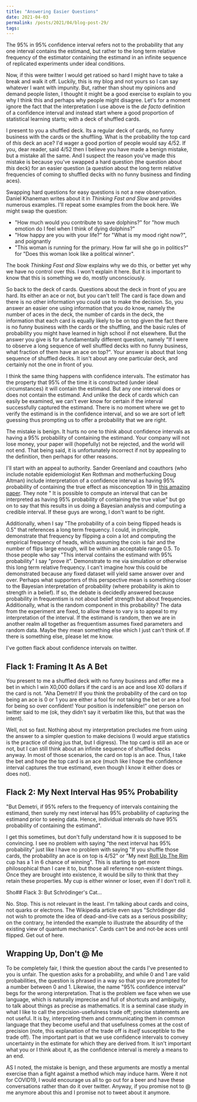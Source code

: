 ```yaml
---
title: "Answering Easier Questions"
date: 2021-04-03
permalink: /posts/2021/04/blog-post-29/
tags:
---
```



The 95% in 95% confidence interval refers not to the probability that any one interval contains the estimand, but rather to the long term relative frequency of the estimator containing the estimand in an infinite sequence of replicated experiments under ideal conditions.

Now, if this were twitter I would get ratioed so hard I might have to take a break and walk it off.  Luckily, this is my blog and not yours so I can say whatever I want with impunity. But, rather than shout my opinions and demand people listen, I thought it might be a good exercise to explain to you why I think this and perhaps why people might disagree.  Let's for a moment ignore the fact that the interpretation I use above is the *de facto* definition of a confidence interval and instead start where a good proportion of statistical learning starts; with a deck of shuffled cards.

I present to you a shuffled deck.  Its a regular deck of cards, no funny business with the cards or the shuffling.  What is the probability the top card of *this* deck an ace?  I'd wager a good portion of people would say 4/52.  If you, dear reader, said 4/52 then I believe you have made a benign mistake, but a mistake all the same. And I suspect the reason you've made this mistake is because you've swapped a hard question (the question about *this* deck) for an easier question (a question about the long term relative frequencies of coming to shuffled decks with no funny business and finding aces).

Swapping hard questions for easy questions is not a new observation.  Daniel Khaneman writes about it in *Thinking Fast and Slow* and provides numerous examples.  I'll repeat some examples from the book here. We might swap the question:

* "How much would you contribute to save dolphins?" for "how much emotion do I feel when I think of dying dolphins?"
* "How happy are you with your life?" for "What is my mood right now?", and poignantly 
* "This woman is running for the primary.  How far will she go in politics?" for "Does this woman look like a political winner".  

The book *Thinking Fast and Slow* explains why we do this, or better yet why we have no control over this.  I won't explain it here.  But it is important to know that this is something we do, mostly unconsciously.  

So back to the deck of cards.  Questions about the deck in front of you are hard.  Its either an ace or not, but you can't tell!  The card is face down and there is no other information you could use to make the decision.  So, you answer an easier one using information that you do know, namely the number of aces in the deck, the number of cards in the deck, the information that each card is equally likely to be on top given the fact there is no funny business with the cards or the shuffling, and the basic rules of probability you might have learned in high school if not elsewhere.  But the answer you give is for a fundamentally different question, namely "If I were to observe a long sequence of well shuffled decks with no funny business, what fraction of them have an ace on top?". Your answer is about that long sequence of shuffled decks.  It isn't about any one particular deck, and certainly not the one in front of you.

I think the same thing happens with confidence intervals.  The estimator has the property that 95% of the time it is constructed (under ideal circumstances) it will contain the estimand.  But any one interval does or does not contain the estimand.  And unlike the deck of cards which can easily be examined, we can't ever know for certain if the interval successfully captured the estimand.  There is no moment where we get to verify the estimand is in the confidence interval, and so we are sort of left guessing thus prompting us to offer a probability that we are right.

The mistake is benign.  It hurts no one to think about confidence intervals as having a 95% probability of containing the estimand.  Your company will not lose money, your paper will (hopefully) not be rejected, and the world will not end.  That being said, it is unfortunately incorrect if not by appealing to the definition, then perhaps for other reasons.

I'll start with an appeal to authority.  Sander Greenland and coauthors (who include notable epidemiologist Ken Rothman and motherfucking Doug Altman) include interpretation of a confidence interval as having 95% probability of containing the true effect as misconception 19 in [this amazing paper](https://link.springer.com/content/pdf/10.1007/s10654-016-0149-3.pdf).  They note " It is possible to compute an interval that can be interpreted as having 95% probability of containing the true value" but go on to say that this results in us doing a Bayesian analysis and computing a credible interval.  If these guys are wrong, I don't want to be right.

Additionally, when I say "The probability of a coin being flipped heads is 0.5" that references a long term frequency.  I could, in principle, demonstrate that frequency by flipping a coin a lot and computing the empirical frequency of heads, which assuming the coin is fair and the number of flips large enough, will be within an acceptable range 0.5.  To those people who say "This interval contains the estimand with 95% probability" I say "prove it".  Demonstrate to me via simulation or otherwise this long term relative frequency.  I can't imagine how this could be demonstrated because any fixed dataset will yield same answer over and over.  Perhaps what supporters of this perspective mean is something closer to the Bayesian interpretation of probability (where probability is akin to strength in a belief).  If so, the debate is decidedly answered because probability in frequentism is not about belief strength but about frequencies.  Additionally, what is the random component in this probability?  The data from the experiment are fixed, to allow these to vary is to appeal to my interpretation of the interval.  If the estimand is random, then we are in another realm all together as frequentism assumes fixed parameters and random data.  Maybe they mean something else which I just can't think of. If there is something else, please let me know.

I've gotten flack about confidence intervals on twitter.

## Flack 1: Framing It As A Bet

You present to me a shuffled deck with no funny business and offer me a bet in which I win X0,000 dollars if the card is an ace and lose X0 dollars if the card is not.  "Aha Demetri!  If you think the probability of the card on top being an ace is 0 or 1 you are either a fool for not taking the bet or are a fool for being so over confident!  Your position is indefensible!" one person on twitter said to me (ok, they didn't say it verbatim like this, but that was the intent).

Well, not so fast.  Nothing about my interpretation precludes me from using the answer to a simpler question to make decisions (I would argue statistics is the practice of doing jus that, but I digress).  The top card is still an ace or not, but I can still think about an infinite sequence of shuffled decks anyway.  In most of those scenarios, the card on top is an ace.  Thus, I take the bet and hope the top card is an ace (much like I hope the confidence interval captures the true estimand, even though I know it either does or does not).

## Flack 2:  My Next Interval Has 95% Probability

"But Demetri, if 95% refers to the frequency of intervals containing the estimand, then surely my next interval has 95% probability of capturing the estimand prior to seeing data. Hence, individual intervals *do* have 95% probability of containing the estimand".  

I get this sometimes, but don't fully understand how it is supposed to be convincing. I see no problem with saying "the next interval has 95% probability" just like I have no problem with saying "If you shuffle those cards, the probability an ace is on top is 4/52" or "My next [Roll Up The Rim](https://en.wikipedia.org/wiki/Tim_Hortons#Roll_Up_the_Rim_to_Win_campaign) cup has a 1 in 6 chance of winning".  This is starting to get more philosophical than I care it to, but those all reference non-existent things.  Once they are brought into existence, it would be silly to think that they retain these properties. My cup is either winner or loser, even if I don't roll it.

 Sho## Flack 3:  But Schrödinger's Cat...

No.  Stop.  This is not relevant in the least.  I'm talking about cards and coins, not quarks or electrons.  The Wikipedia article even says "Schrödinger did not wish to promote the idea of dead-and-live cats as a serious possibility; on the contrary, he intended the example to illustrate the absurdity of the existing view of quantum mechanics".  Cards can't be and not-be aces until flipped.  Get out of here.


## Wrapping Up, Don't @ Me

To be completely fair, I think the question about the cards I've presented to you is unfair.  The question asks for a probability, and while 0 and 1 are valid probabilities, the question is phrased in a way so that you are prompted for a number between 0 and 1. Likewise, the name "95% confidence interval" begs for the wrong interpretation.  That is the problem we face when we use language, which is naturally imprecise and full of shortcuts and ambiguity, to talk about things as precise as mathematics.  It is a seminal case study in what I like to call the precision-usefulness trade off; precise statements are not useful.  It is by, interpreting them and communicating them in common language that they become useful and that usefulness comes at the cost of precision (note, this explanation of the trade off is *itself* susceptible to the trade off).  The important part is that we use confidence intervals to convey uncertainty in the estimate for which they are derived from.  It isn't important what you or I think about it, as the confidence interval is merely a means to an end.

AS I noted, the mistake is benign, and these arguments are mostly a mental exercise than a fight against a method which may induce harm.  Were it not for COVID19, I would encourage us all to go out for a beer and have these conversations rather than do it over twitter.  Anyway, if you promise not to @ me anymore about this and I promise not to tweet about it anymore.